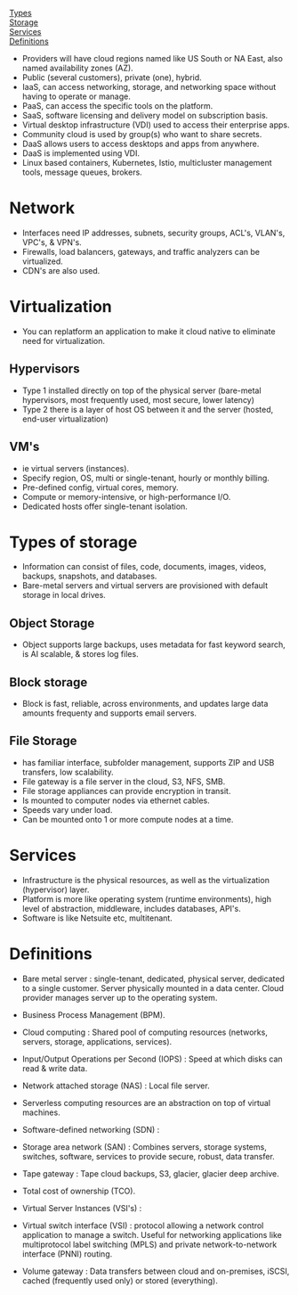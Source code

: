 
[Types](#types)  
[Storage](#storage)  
[Services](#services)  
[Definitions](#definitions)  


- Providers will have cloud regions named like US South or NA East, also named availability zones (AZ).
- Public (several customers), private (one), hybrid.
- IaaS, can access networking, storage, and networking space without having to operate or manage.
- PaaS, can access the specific tools on the platform.
- SaaS, software licensing and delivery model on subscription basis.
- Virtual desktop infrastructure (VDI) used to access their enterprise apps.
- Community cloud is used by group(s) who want to share secrets.
- DaaS allows users to access desktops and apps from anywhere.
- DaaS is implemented using VDI.
- Linux based containers, Kubernetes, Istio, multicluster management tools, message queues, brokers.

# Network
- Interfaces need IP addresses, subnets, security groups, ACL's, VLAN's, VPC's, & VPN's.
- Firewalls, load balancers, gateways, and traffic analyzers can be virtualized.
- CDN's are also used.

# Virtualization
- You can replatform an application to make it cloud native to eliminate need for virtualization.

## Hypervisors
- Type 1 installed directly on top of the physical server (bare-metal hypervisors, most frequently used, most secure, lower latency)
- Type 2 there is a layer of host OS between it and the server (hosted, end-user virtualization)

## VM's
- ie virtual servers (instances).
- Specify region, OS, multi or single-tenant, hourly or monthly billing.
- Pre-defined config, virtual cores, memory.
- Compute or memory-intensive, or high-performance I/O.
- Dedicated hosts offer single-tenant isolation.

# Types of storage
- Information can consist of files, code, documents, images, videos, backups, snapshots, and databases.
- Bare-metal servers and virtual servers are provisioned with default storage in local drives.
## Object Storage
- Object supports large backups, uses metadata for fast keyword search, is AI scalable, & stores log files.
## Block storage
- Block is fast, reliable, across environments, and updates large data amounts frequenty and supports email servers.
## File Storage
- has familiar interface, subfolder management, supports ZIP and USB transfers, low scalability.
- File gateway is a file server in the cloud, S3, NFS, SMB.
- File storage appliances can provide encryption in transit.
- Is mounted to computer nodes via ethernet cables.
- Speeds vary under load.
- Can be mounted onto 1 or more compute nodes at a time.

# Services
- Infrastructure is the physical resources, as well as the virtualization (hypervisor) layer.
- Platform is more like operating system (runtime environments), high level of abstraction, middleware, includes databases, API's.
- Software is like Netsuite etc, multitenant.


# Definitions
- Bare metal server : single-tenant, dedicated, physical server, dedicated to a single customer. Server physically mounted in a data center. Cloud provider manages server up to the operating system.

- Business Process Management (BPM).

- Cloud computing : Shared pool of computing resources (networks, servers, storage, applications, services).
- Input/Output Operations per Second (IOPS) : Speed at which disks can read & write data.
- Network attached storage (NAS) : Local file server.

- Serverless computing resources are an abstraction on top of virtual machines.
- Software-defined networking (SDN) : 
- Storage area network (SAN) : Combines servers, storage systems, switches, software, services to provide secure, robust, data transfer.

- Tape gateway : Tape cloud backups, S3, glacier, glacier deep archive.

- Total cost of ownership (TCO).
- Virtual Server Instances (VSI's) :
- Virtual switch interface (VSI) : protocol allowing a network control application to manage a switch. Useful for networking applications like multiprotocol label switching (MPLS) and private network-to-network interface (PNNI) routing.

- Volume gateway : Data transfers between cloud and on-premises, iSCSI, cached (frequently used only) or stored (everything).